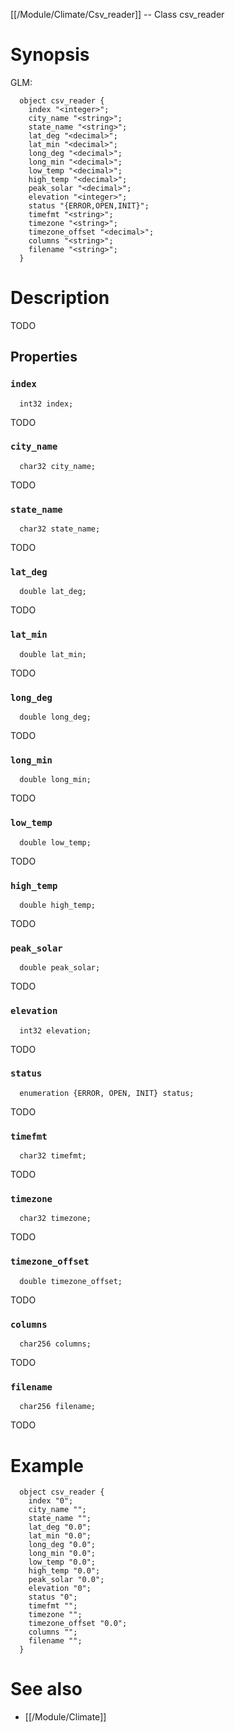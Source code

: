 [[/Module/Climate/Csv_reader]] -- Class csv_reader

# Synopsis

GLM:

~~~
  object csv_reader {
    index "<integer>";
    city_name "<string>";
    state_name "<string>";
    lat_deg "<decimal>";
    lat_min "<decimal>";
    long_deg "<decimal>";
    long_min "<decimal>";
    low_temp "<decimal>";
    high_temp "<decimal>";
    peak_solar "<decimal>";
    elevation "<integer>";
    status "{ERROR,OPEN,INIT}";
    timefmt "<string>";
    timezone "<string>";
    timezone_offset "<decimal>";
    columns "<string>";
    filename "<string>";
  }
~~~

# Description

TODO

## Properties

### `index`
~~~
  int32 index;
~~~

TODO

### `city_name`
~~~
  char32 city_name;
~~~

TODO

### `state_name`
~~~
  char32 state_name;
~~~

TODO

### `lat_deg`
~~~
  double lat_deg;
~~~

TODO

### `lat_min`
~~~
  double lat_min;
~~~

TODO

### `long_deg`
~~~
  double long_deg;
~~~

TODO

### `long_min`
~~~
  double long_min;
~~~

TODO

### `low_temp`
~~~
  double low_temp;
~~~

TODO

### `high_temp`
~~~
  double high_temp;
~~~

TODO

### `peak_solar`
~~~
  double peak_solar;
~~~

TODO

### `elevation`
~~~
  int32 elevation;
~~~

TODO

### `status`
~~~
  enumeration {ERROR, OPEN, INIT} status;
~~~

TODO

### `timefmt`
~~~
  char32 timefmt;
~~~

TODO

### `timezone`
~~~
  char32 timezone;
~~~

TODO

### `timezone_offset`
~~~
  double timezone_offset;
~~~

TODO

### `columns`
~~~
  char256 columns;
~~~

TODO

### `filename`
~~~
  char256 filename;
~~~

TODO

# Example

~~~
  object csv_reader {
    index "0";
    city_name "";
    state_name "";
    lat_deg "0.0";
    lat_min "0.0";
    long_deg "0.0";
    long_min "0.0";
    low_temp "0.0";
    high_temp "0.0";
    peak_solar "0.0";
    elevation "0";
    status "0";
    timefmt "";
    timezone "";
    timezone_offset "0.0";
    columns "";
    filename "";
  }
~~~

# See also
* [[/Module/Climate]]

